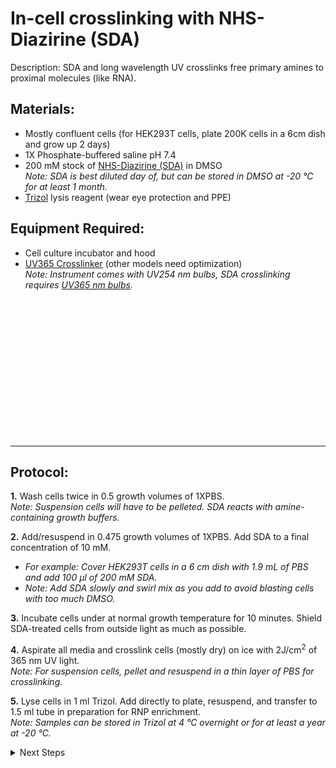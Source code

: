 In-cell crosslinking with NHS-Diazirine (SDA)
================================================================================
Description: SDA and long wavelength UV crosslinks free primary amines to proximal molecules (like RNA).

Materials:
--------------------------------------------------------------------------------
  * Mostly confluent cells (for HEK293T cells, plate 200K cells in a 6cm dish and grow up 2 days) 
  * 1X Phosphate-buffered saline pH 7.4
  * 200 mM stock of [NHS-Diazirine (SDA)](https://www.thermofisher.com/order/catalog/product/26167#/26167) in DMSO<br/>_Note: SDA is best diluted day of, but can be stored in DMSO at -20 °C for at least 1 month._
  * [Trizol](https://www.thermofisher.com/order/catalog/product/15596026#/15596026) lysis reagent (wear eye protection and PPE)
     
Equipment Required:
--------------------------------------------------------------------------------
  * Cell culture incubator and hood
  * [UV365 Crosslinker](https://www.fishersci.com/shop/products/fisher-scientific-uv-crosslinker-ah-4/13245221) (other models need optimization)<br/>_Note: Instrument comes with UV254 nm bulbs, SDA crosslinking requires [UV365 nm bulbs](https://www.fishersci.com/shop/products/fisher-scientific-uv-crosslinker-ah-4/13245225)._

<br/><br/><br/><br/><br/><br/><br/><br/><br/><br/><br/><br/><br/>
___
Protocol:
--------------------------------------------------------------------------------

**1.** Wash cells twice in 0.5 growth volumes of 1XPBS.<br/>_Note: Suspension cells will have to be pelleted. SDA reacts with amine-containing growth buffers._

**2.** Add/resuspend in 0.475 growth volumes of 1XPBS. Add SDA to a final concentration of 10 mM.
  * _For example: Cover HEK293T cells in a 6 cm dish with 1.9 mL of PBS and add 100 µl of 200 mM SDA._
  * _Note: Add SDA slowly and swirl mix as you add to avoid blasting cells with too much DMSO._ 
    
**3.** Incubate cells under at normal growth temperature for 10 minutes. Shield SDA-treated cells from outside light as much as possible.
  
**4.** Aspirate all media and crosslink cells (mostly dry) on ice with 2J/cm<sup>2</sup> of 365 nm UV light.<br/>_Note: For suspension cells, pellet and resuspend in a thin layer of PBS for crosslinking._

**5.** Lyse cells in 1 ml Trizol. Add directly to plate, resuspend, and transfer to 1.5 ml tube in preparation for RNP enrichment.<br/>_Note: Samples can be stored in Trizol at 4 °C overnight or for at least a year at -20 °C._

<!-- The text below creates dropdown lists for links to next steps or hyperlinks -->

<details>
  <summary>Next Steps</summary>

</p> <a href="./OOPS-RNP.md">
OOPS RNP enrichment</a>

</p> <a href="../Mutational-Profiling/MaP-RT-Marathon.md">
MaP with Marathon RT</a>

</p> <a href="../NGS/Second-Strand-Synthesis.md">
Second-Strand Synthesis</a>

</p> <a href="../NGS/Two-Step-PCR-Library.md">
2-step PCR library generation </a>

</details>
